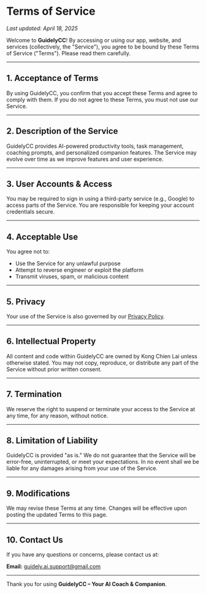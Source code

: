 # Terms of Service

_Last updated: April 18, 2025_

Welcome to **GuidelyCC**! By accessing or using our app, website, and services (collectively, the "Service"), you agree to be bound by these Terms of Service ("Terms"). Please read them carefully.

---

## 1. Acceptance of Terms

By using GuidelyCC, you confirm that you accept these Terms and agree to comply with them. If you do not agree to these Terms, you must not use our Service.

---

## 2. Description of the Service

GuidelyCC provides AI-powered productivity tools, task management, coaching prompts, and personalized companion features. The Service may evolve over time as we improve features and user experience.

---

## 3. User Accounts & Access

You may be required to sign in using a third-party service (e.g., Google) to access parts of the Service. You are responsible for keeping your account credentials secure.

---

## 4. Acceptable Use

You agree not to:
- Use the Service for any unlawful purpose
- Attempt to reverse engineer or exploit the platform
- Transmit viruses, spam, or malicious content

---

## 5. Privacy

Your use of the Service is also governed by our [Privacy Policy](https://raw.githubusercontent.com/snowingsoul/guidely-policy/main/PRIVACY.md).

---

## 6. Intellectual Property

All content and code within GuidelyCC are owned by Kong Chien Lai unless otherwise stated. You may not copy, reproduce, or distribute any part of the Service without prior written consent.

---

## 7. Termination

We reserve the right to suspend or terminate your access to the Service at any time, for any reason, without notice.

---

## 8. Limitation of Liability

GuidelyCC is provided "as is." We do not guarantee that the Service will be error-free, uninterrupted, or meet your expectations. In no event shall we be liable for any damages arising from your use of the Service.

---

## 9. Modifications

We may revise these Terms at any time. Changes will be effective upon posting the updated Terms to this page.

---

## 10. Contact Us

If you have any questions or concerns, please contact us at:

**Email:** [guidely.ai.support@gmail.com](mailto:guidely.ai.support@gmail.com)

---

Thank you for using **GuidelyCC – Your AI Coach & Companion**.
